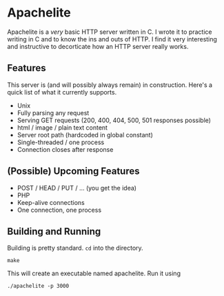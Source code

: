 # Apachelite
Apachelite is a *very* basic HTTP server written in C. I wrote it to
practice writing in C and to know the ins and outs of HTTP. I find it
very interesting and instructive to decorticate how an HTTP server
really works.

## Features
This server is (and will possibly always remain) in
construction. Here's a quick list of what it currently supports.

+ Unix
+ Fully parsing any request
+ Serving GET requests (200, 400, 404, 500, 501 responses possible)
+ html / image / plain text content
+ Server root path (hardcoded in global constant)
+ Single-threaded / one process
+ Connection closes after response

## (Possible) Upcoming Features
+ POST / HEAD / PUT / ... (you get the idea)
+ PHP
+ Keep-alive connections
+ One connection, one process

## Building and Running
Building is pretty standard. `cd` into the directory.

    make

This will create an executable named apachelite. Run it using

    ./apachelite -p 3000

